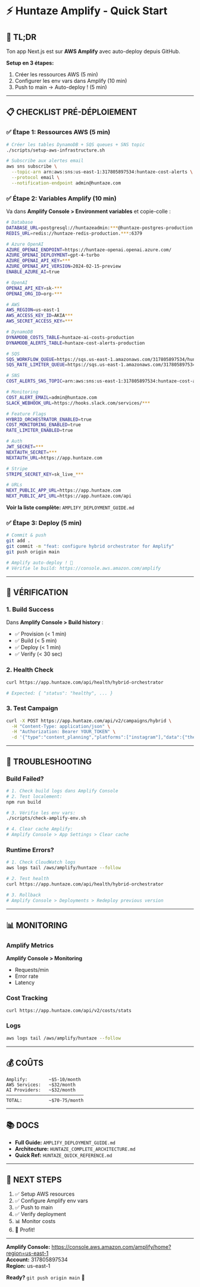 # ⚡ Huntaze Amplify - Quick Start

## 🎯 TL;DR

Ton app Next.js est sur **AWS Amplify** avec auto-deploy depuis GitHub.

**Setup en 3 étapes:**
1. Créer les ressources AWS (5 min)
2. Configurer les env vars dans Amplify (10 min)
3. Push to main → Auto-deploy ! (5 min)

---

## 📋 CHECKLIST PRÉ-DÉPLOIEMENT

### ✅ Étape 1: Ressources AWS (5 min)

```bash
# Créer les tables DynamoDB + SQS queues + SNS topic
./scripts/setup-aws-infrastructure.sh

# Subscribe aux alertes email
aws sns subscribe \
  --topic-arn arn:aws:sns:us-east-1:317805897534:huntaze-cost-alerts \
  --protocol email \
  --notification-endpoint admin@huntaze.com
```

### ✅ Étape 2: Variables Amplify (10 min)

Va dans **Amplify Console > Environment variables** et copie-colle :

```bash
# Database
DATABASE_URL=postgresql://huntazeadmin:***@huntaze-postgres-production.***:5432/huntaze
REDIS_URL=redis://huntaze-redis-production.***:6379

# Azure OpenAI
AZURE_OPENAI_ENDPOINT=https://huntaze-openai.openai.azure.com/
AZURE_OPENAI_DEPLOYMENT=gpt-4-turbo
AZURE_OPENAI_API_KEY=***
AZURE_OPENAI_API_VERSION=2024-02-15-preview
ENABLE_AZURE_AI=true

# OpenAI
OPENAI_API_KEY=sk-***
OPENAI_ORG_ID=org-***

# AWS
AWS_REGION=us-east-1
AWS_ACCESS_KEY_ID=AKIA***
AWS_SECRET_ACCESS_KEY=***

# DynamoDB
DYNAMODB_COSTS_TABLE=huntaze-ai-costs-production
DYNAMODB_ALERTS_TABLE=huntaze-cost-alerts-production

# SQS
SQS_WORKFLOW_QUEUE=https://sqs.us-east-1.amazonaws.com/317805897534/huntaze-hybrid-workflows
SQS_RATE_LIMITER_QUEUE=https://sqs.us-east-1.amazonaws.com/317805897534/huntaze-rate-limiter-queue

# SNS
COST_ALERTS_SNS_TOPIC=arn:aws:sns:us-east-1:317805897534:huntaze-cost-alerts

# Monitoring
COST_ALERT_EMAIL=admin@huntaze.com
SLACK_WEBHOOK_URL=https://hooks.slack.com/services/***

# Feature Flags
HYBRID_ORCHESTRATOR_ENABLED=true
COST_MONITORING_ENABLED=true
RATE_LIMITER_ENABLED=true

# Auth
JWT_SECRET=***
NEXTAUTH_SECRET=***
NEXTAUTH_URL=https://app.huntaze.com

# Stripe
STRIPE_SECRET_KEY=sk_live_***

# URLs
NEXT_PUBLIC_APP_URL=https://app.huntaze.com
NEXT_PUBLIC_API_URL=https://app.huntaze.com/api
```

**Voir la liste complète:** `AMPLIFY_DEPLOYMENT_GUIDE.md`

### ✅ Étape 3: Deploy (5 min)

```bash
# Commit & push
git add .
git commit -m "feat: configure hybrid orchestrator for Amplify"
git push origin main

# Amplify auto-deploy ! 🚀
# Vérifie le build: https://console.aws.amazon.com/amplify
```

---

## 🧪 VÉRIFICATION

### 1. Build Success

Dans **Amplify Console > Build history** :
- ✅ Provision (< 1 min)
- ✅ Build (< 5 min)  
- ✅ Deploy (< 1 min)
- ✅ Verify (< 30 sec)

### 2. Health Check

```bash
curl https://app.huntaze.com/api/health/hybrid-orchestrator

# Expected: { "status": "healthy", ... }
```

### 3. Test Campaign

```bash
curl -X POST https://app.huntaze.com/api/v2/campaigns/hybrid \
  -H "Content-Type: application/json" \
  -H "Authorization: Bearer YOUR_TOKEN" \
  -d '{"type":"content_planning","platforms":["instagram"],"data":{"theme":"fitness"}}'
```

---

## 🐛 TROUBLESHOOTING

### Build Failed?

```bash
# 1. Check build logs dans Amplify Console
# 2. Test localement:
npm run build

# 3. Vérifie les env vars:
./scripts/check-amplify-env.sh

# 4. Clear cache Amplify:
# Amplify Console > App Settings > Clear cache
```

### Runtime Errors?

```bash
# 1. Check CloudWatch logs
aws logs tail /aws/amplify/huntaze --follow

# 2. Test health
curl https://app.huntaze.com/api/health/hybrid-orchestrator

# 3. Rollback
# Amplify Console > Deployments > Redeploy previous version
```

---

## 📊 MONITORING

### Amplify Metrics
**Amplify Console > Monitoring**
- Requests/min
- Error rate
- Latency

### Cost Tracking
```bash
curl https://app.huntaze.com/api/v2/costs/stats
```

### Logs
```bash
aws logs tail /aws/amplify/huntaze --follow
```

---

## 💰 COÛTS

```
Amplify:        ~$5-10/month
AWS Services:   ~$32/month
AI Providers:   ~$32/month
─────────────────────────────
TOTAL:          ~$70-75/month
```

---

## 📚 DOCS

- **Full Guide:** `AMPLIFY_DEPLOYMENT_GUIDE.md`
- **Architecture:** `HUNTAZE_COMPLETE_ARCHITECTURE.md`
- **Quick Ref:** `HUNTAZE_QUICK_REFERENCE.md`

---

## 🚀 NEXT STEPS

1. ✅ Setup AWS resources
2. ✅ Configure Amplify env vars
3. ✅ Push to main
4. ✅ Verify deployment
5. 📊 Monitor costs
6. 🎉 Profit!

---

**Amplify Console:** https://console.aws.amazon.com/amplify/home?region=us-east-1  
**Account:** 317805897534  
**Region:** us-east-1  

**Ready?** `git push origin main` 🚀
